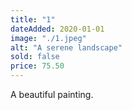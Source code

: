 ```yaml
---
title: "1"
dateAdded: 2020-01-01
image: "./1.jpeg"
alt: "A serene landscape"
sold: false
price: 75.50
---
```

A beautiful painting.